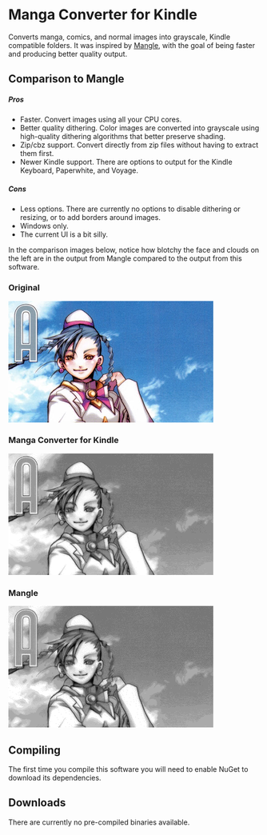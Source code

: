 Manga Converter for Kindle
==========================

Converts manga, comics, and normal images into grayscale, Kindle compatible folders. It was inspired by [Mangle](http://foosoft.net/projects/mangle/), with the goal of being faster and producing better quality output.

Comparison to Mangle
--------------------

##### Pros
 - Faster. Convert images using all your CPU cores.
 - Better quality dithering. Color images are converted into grayscale using high-quality dithering algorithms that better preserve shading.
 - Zip/cbz support. Convert directly from zip files without having to extract them first.
 - Newer Kindle support. There are options to output for the Kindle Keyboard, Paperwhite, and Voyage.

##### Cons
 - Less options. There are currently no options to disable dithering or resizing, or to add borders around images.
 - Windows only.
 - The current UI is a bit silly.

In the comparison images below, notice how blotchy the face and clouds on the left are in the output from Mangle compared to the output from this software.

### Original
![Original](Resources/original.png)

### Manga Converter for Kindle
![Manga Converter for Kindle](Resources/kic.png)

### Mangle
![Mangle](Resources/mangle.png)

Compiling
---------

The first time you compile this software you will need to enable NuGet to download its dependencies.

Downloads
---------

There are currently no pre-compiled binaries available.
